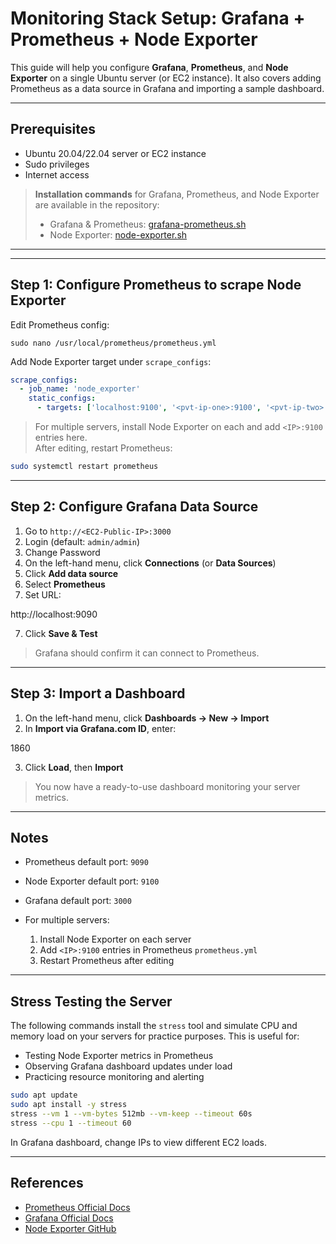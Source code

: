 # Monitoring Stack Setup: Grafana + Prometheus + Node Exporter

This guide will help you configure **Grafana**, **Prometheus**, and **Node Exporter** on a single Ubuntu server (or EC2 instance). It also covers adding Prometheus as a data source in Grafana and importing a sample dashboard.

---

## Prerequisites

- Ubuntu 20.04/22.04 server or EC2 instance
- Sudo privileges
- Internet access

> **Installation commands** for Grafana, Prometheus, and Node Exporter are available in the repository:  
> - Grafana & Prometheus: [grafana-prometheus.sh](https://github.com/gou8m/Installations/blob/main/Grafana-Prometheus/grafana-prometheus.sh)  
> - Node Exporter: [node-exporter.sh](https://github.com/gou8m/Installations/blob/main/Grafana-Prometheus/node-exporter.sh)

---

---

## Step 1: Configure Prometheus to scrape Node Exporter

Edit Prometheus config:

```
sudo nano /usr/local/prometheus/prometheus.yml
```


Add Node Exporter target under `scrape_configs`:

```yml
scrape_configs:
  - job_name: 'node_exporter'
    static_configs:
      - targets: ['localhost:9100', '<pvt-ip-one>:9100', '<pvt-ip-two>:9100']
```


> For multiple servers, install Node Exporter on each and add `<IP>:9100` entries here.  
> After editing, restart Prometheus:

```bash
sudo systemctl restart prometheus
```

---

## Step 2: Configure Grafana Data Source

1. Go to `http://<EC2-Public-IP>:3000`  
2. Login (default: `admin/admin`)
3. Change Password
4. On the left-hand menu, click **Connections** (or **Data Sources**)  
5. Click **Add data source**  
6. Select **Prometheus**  
7. Set URL:

http://localhost:9090

7. Click **Save & Test**  
> Grafana should confirm it can connect to Prometheus.

---

## Step 3: Import a Dashboard

1. On the left-hand menu, click **Dashboards → New → Import**  
2. In **Import via Grafana.com ID**, enter:

1860

3. Click **Load**, then **Import**  

> You now have a ready-to-use dashboard monitoring your server metrics.

---

## Notes

- Prometheus default port: `9090`  
- Node Exporter default port: `9100`  
- Grafana default port: `3000`  

- For multiple servers:
  1. Install Node Exporter on each server
  2. Add `<IP>:9100` entries in Prometheus `prometheus.yml`
  3. Restart Prometheus after editing

---
## Stress Testing the Server

The following commands install the `stress` tool and simulate CPU and memory load on your servers for practice purposes. This is useful for:

- Testing Node Exporter metrics in Prometheus
- Observing Grafana dashboard updates under load
- Practicing resource monitoring and alerting

```bash
sudo apt update
sudo apt install -y stress
stress --vm 1 --vm-bytes 512mb --vm-keep --timeout 60s
stress --cpu 1 --timeout 60
```

In Grafana dashboard, change IPs to view different EC2 loads.

---

## References

- [Prometheus Official Docs](https://prometheus.io/docs/introduction/overview/)  
- [Grafana Official Docs](https://grafana.com/docs/grafana/latest/)  
- [Node Exporter GitHub](https://github.com/prometheus/node_exporter)
